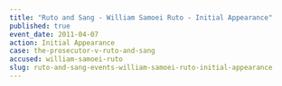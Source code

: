 ```yaml
---
title: "Ruto and Sang - William Samoei Ruto - Initial Appearance"
published: true
event_date: 2011-04-07
action: Initial Appearance
case: the-prosecutor-v-ruto-and-sang
accused: william-samoei-ruto
slug: ruto-and-sang-events-william-samoei-ruto-initial-appearance
---
```

